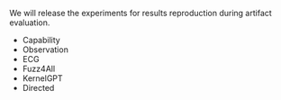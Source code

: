 We will release the experiments for results reproduction during artifact evaluation.

- Capability
- Observation
- ECG
- Fuzz4All
- KernelGPT
- Directed
